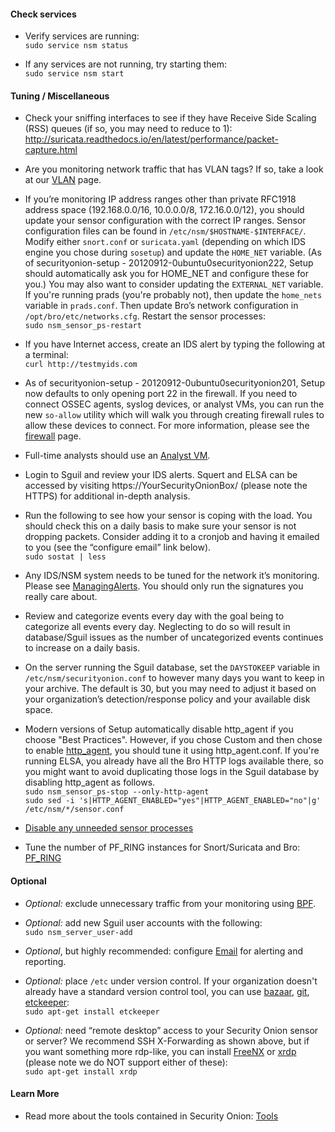 #### Check services

- Verify services are running:  
```sudo service nsm status```

- If any services are not running, try starting them:  
```sudo service nsm start```

#### Tuning / Miscellaneous
- Check your sniffing interfaces to see if they have Receive Side Scaling (RSS) queues (if so, you may need to reduce to 1): http://suricata.readthedocs.io/en/latest/performance/packet-capture.html

- Are you monitoring network traffic that has VLAN tags?  If so, take a look at our [VLAN](VLAN-Traffic) page.

- If you’re monitoring IP address ranges other than private RFC1918 address space (192.168.0.0/16, 10.0.0.0/8, 172.16.0.0/12), you should update your sensor configuration with the correct IP ranges. Sensor configuration files can be found in `/etc/nsm/$HOSTNAME-$INTERFACE/`. Modify either `snort.conf` or `suricata.yaml` (depending on which IDS engine you chose during `sosetup`) and update the `HOME_NET` variable.  (As of securityonion-setup - 20120912-0ubuntu0securityonion222, Setup should automatically ask you for HOME_NET and configure these for you.) You may also want to consider updating the `EXTERNAL_NET` variable.  If you're running prads (you're probably not), then update the `home_nets` variable in `prads.conf`. Then update Bro’s network configuration in `/opt/bro/etc/networks.cfg`.  Restart the sensor processes:<br>
`sudo nsm_sensor_ps-restart`

- If you have Internet access, create an IDS alert by typing the following at a terminal:<br>
`curl http://testmyids.com`

- As of securityonion-setup - 20120912-0ubuntu0securityonion201, Setup now defaults to only opening port 22 in the firewall.  If you need to connect OSSEC agents, syslog devices, or analyst VMs, you can run the new `so-allow` utility which will walk you through creating firewall rules to allow these devices to connect.  For more information, please see the [firewall](Firewall) page.<br>

- Full-time analysts should use an [Analyst VM](Analyst-VM).

- Login to Sguil and review your IDS alerts. Squert and ELSA can be accessed by visiting https://YourSecurityOnionBox/ (please note the HTTPS) for additional in-depth analysis.<br>

- Run the following to see how your sensor is coping with the load. You should check this on a daily basis to make sure your sensor is not dropping packets. Consider adding it to a cronjob and having it emailed to you (see the “configure email” link below).<br>
`sudo sostat | less`

- Any IDS/NSM system needs to be tuned for the network it’s monitoring. Please see [ManagingAlerts](ManagingAlerts). You should only run the signatures you really care about.<br>

- Review and categorize events every day with the goal being to categorize all events every day. Neglecting to do so will result in database/Sguil issues as the number of uncategorized events continues to increase on a daily basis.<br>

- On the server running the Sguil database, set the `DAYSTOKEEP` variable in `/etc/nsm/securityonion.conf` to however many days you want to keep in your archive. The default is 30, but you may need to adjust it based on your organization’s detection/response policy and your available disk space.<br>

- Modern versions of Setup automatically disable http_agent if you choose "Best Practices".  However, if you chose Custom and then chose to enable [http_agent](http_agent), you should tune it using http_agent.conf.  If you're running ELSA, you already have all the Bro HTTP logs available there, so you might want to avoid duplicating those logs in the Sguil database by disabling http_agent as follows.<br>
`sudo nsm_sensor_ps-stop --only-http-agent`  
`sudo sed -i 's|HTTP_AGENT_ENABLED="yes"|HTTP_AGENT_ENABLED="no"|g' /etc/nsm/*/sensor.conf`

- [Disable any unneeded sensor processes](DisablingProcesses)<br>

- Tune the number of PF_RING instances for Snort/Suricata and Bro: [PF_RING](PF_RING)

#### Optional

- *Optional:* exclude unnecessary traffic from your monitoring using [BPF](BPF).<br>

- *Optional:* add new Sguil user accounts with the following:<br>
`sudo nsm_server_user-add`

- *Optional*, but highly recommended: configure [Email](email) for alerting and reporting.<br>

- *Optional:* place `/etc` under version control.  If your organization doesn't already have a standard version control tool, you can use [bazaar](https://help.ubuntu.com/12.04/serverguide/bazaar.html), [git](http://git-scm.com/), <a href='https://help.ubuntu.com/12.04/serverguide/etckeeper.html'>etckeeper</a>:<br>
`sudo apt-get install etckeeper`

- *Optional:* need “remote desktop” access to your Security Onion sensor or server? We recommend SSH X-Forwarding as shown above, but if you want something more rdp-like, you can install [FreeNX](https://github.com/Security-Onion-Solutions/security-onion/wiki/FreeNX) or <a href='http://www.xrdp.org/'>xrdp</a> (please note we do NOT support either of these):  
`sudo apt-get install xrdp`  

#### Learn More

- Read more about the tools contained in Security Onion: [Tools](Tools)